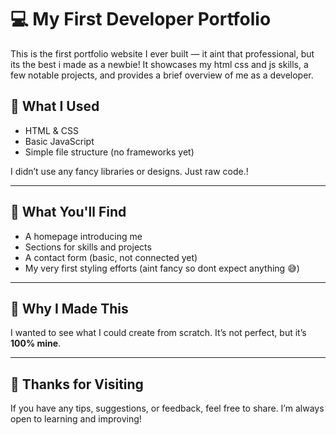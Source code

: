 # 💻 My First Developer Portfolio

This is the first portfolio website I ever built — it aint that professional, but its the best i made as a newbie! It showcases my html css and js skills, a few notable projects, and provides a brief overview of me as a developer.

## 🔧 What I Used

- HTML & CSS
- Basic JavaScript  
- Simple file structure (no frameworks yet)  

I didn’t use any fancy libraries or designs. Just raw code.!

---

## 🚀 What You'll Find

- A homepage introducing me
- Sections for skills and projects
- A contact form (basic, not connected yet)
- My very first styling efforts (aint fancy so dont expect anything 😅)

---

## 🎯 Why I Made This

I wanted to see what I could create from scratch. It’s not perfect, but it’s **100% mine**.

---

## 🙌 Thanks for Visiting

If you have any tips, suggestions, or feedback, feel free to share. I’m always open to learning and improving!

